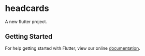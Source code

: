 # headcards

A new flutter project.

## Getting Started

For help getting started with Flutter, view our online
[documentation](http://flutter.io/).
